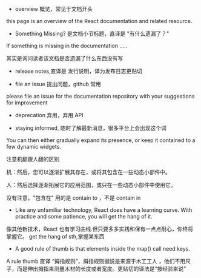 - overview 概览，常见于文档开头

this page is an overview of the React documentation and related resource.

- Something Missing? 是文档小节标题，直译是 "有什么遗漏了？"

If something is missing in the documentation .....

其实是询问读者该文档是否遗漏了什么东西没有写

- release notes,直译是 发行说明，译为发布日志更贴切

- file an issue 提出问题，github 常用

please file an issue for the documentation repository with your suggestions for improvement

- deprecation 弃用，弃用 API

- staying informed, 随时了解最新消息，很多平台上会出现这个词


You can then either gradually expand its presence, or keep it contained to a few dynamic widgets.

注意机翻跟人翻的区别

机：然后，您可以逐渐扩展其存在，或将其包含在一些动态小部件中。

人：然后选择逐渐拓展它的应用范围，或只在一些动态小部件中使用它。

没有注意，"包含在" 用的是 contain to ，不是 contain in

- Like any unfamiliar technology, React does have a learning curve. With practice and some patience, you will get the hang of it.

像其他新技术，React 也有学习曲线.但只要多多实践和保有一点点耐心，你终将掌握它。 get the hang of sth,掌握某东西


- A good rule of thumb is that elements inside the map() call need keys.

A rule thumb 直译 “拇指规则”，拇指规则据说是来源于木工工人 ，他们不用尺子，而是伸出拇指来测量木材的长度或者宽度。更贴切的译法是“按经验来说”